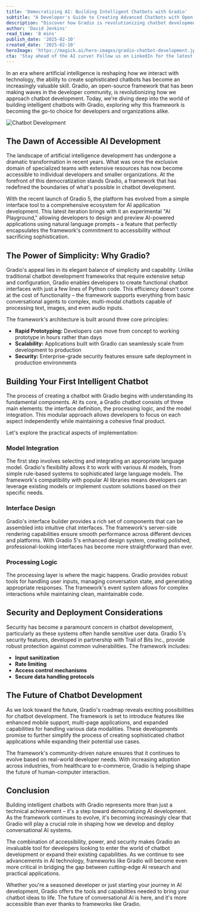 ```yaml
---
title: 'Democratizing AI: Building Intelligent Chatbots with Gradio'
subtitle: "A Developer's Guide to Creating Advanced Chatbots with Open Source Tools"
description: "Discover how Gradio is revolutionizing chatbot development by making AI more accessible to developers. This comprehensive guide explores the framework's key features, from rapid prototyping to enterprise-grade security, and shows how to build sophisticated chatbots with minimal code."
author: 'David Jenkins'
read_time: '8 mins'
publish_date: '2025-02-10'
created_date: '2025-02-10'
heroImage: 'https://magick.ai/hero-images/gradio-chatbot-development.jpg'
cta: 'Stay ahead of the AI curve! Follow us on LinkedIn for the latest insights on AI development tools and frameworks like Gradio. Join our community of innovative developers shaping the future of conversational AI.'
---
```


In an era where artificial intelligence is reshaping how we interact with technology, the ability to create sophisticated chatbots has become an increasingly valuable skill. Gradio, an open-source framework that has been making waves in the developer community, is revolutionizing how we approach chatbot development. Today, we're diving deep into the world of building intelligent chatbots with Gradio, exploring why this framework is becoming the go-to choice for developers and organizations alike.

![Chatbot Development](https://i.magick.ai/PIXE/1739250483824_magick_img.webp)

## The Dawn of Accessible AI Development

The landscape of artificial intelligence development has undergone a dramatic transformation in recent years. What was once the exclusive domain of specialized teams with extensive resources has now become accessible to individual developers and smaller organizations. At the forefront of this democratization stands Gradio, a framework that has redefined the boundaries of what's possible in chatbot development.

With the recent launch of Gradio 5, the platform has evolved from a simple interface tool to a comprehensive ecosystem for AI application development. This latest iteration brings with it an experimental "AI Playground," allowing developers to design and preview AI-powered applications using natural language prompts – a feature that perfectly encapsulates the framework's commitment to accessibility without sacrificing sophistication.

## The Power of Simplicity: Why Gradio?

Gradio's appeal lies in its elegant balance of simplicity and capability. Unlike traditional chatbot development frameworks that require extensive setup and configuration, Gradio enables developers to create functional chatbot interfaces with just a few lines of Python code. This efficiency doesn't come at the cost of functionality – the framework supports everything from basic conversational agents to complex, multi-modal chatbots capable of processing text, images, and even audio inputs.

The framework's architecture is built around three core principles:

- **Rapid Prototyping:** Developers can move from concept to working prototype in hours rather than days
- **Scalability:** Applications built with Gradio can seamlessly scale from development to production
- **Security:** Enterprise-grade security features ensure safe deployment in production environments

## Building Your First Intelligent Chatbot

The process of creating a chatbot with Gradio begins with understanding its fundamental components. At its core, a Gradio chatbot consists of three main elements: the interface definition, the processing logic, and the model integration. This modular approach allows developers to focus on each aspect independently while maintaining a cohesive final product.

Let's explore the practical aspects of implementation:

### Model Integration

The first step involves selecting and integrating an appropriate language model. Gradio's flexibility allows it to work with various AI models, from simple rule-based systems to sophisticated large language models. The framework's compatibility with popular AI libraries means developers can leverage existing models or implement custom solutions based on their specific needs.

### Interface Design

Gradio's interface builder provides a rich set of components that can be assembled into intuitive chat interfaces. The framework's server-side rendering capabilities ensure smooth performance across different devices and platforms. With Gradio 5's enhanced design system, creating polished, professional-looking interfaces has become more straightforward than ever.

### Processing Logic

The processing layer is where the magic happens. Gradio provides robust tools for handling user inputs, managing conversation state, and generating appropriate responses. The framework's event system allows for complex interactions while maintaining clean, maintainable code.

## Security and Deployment Considerations

Security has become a paramount concern in chatbot development, particularly as these systems often handle sensitive user data. Gradio 5's security features, developed in partnership with Trail of Bits Inc., provide robust protection against common vulnerabilities. The framework includes:

- **Input sanitization**
- **Rate limiting**
- **Access control mechanisms**
- **Secure data handling protocols**

## The Future of Chatbot Development

As we look toward the future, Gradio's roadmap reveals exciting possibilities for chatbot development. The framework is set to introduce features like enhanced mobile support, multi-page applications, and expanded capabilities for handling various data modalities. These developments promise to further simplify the process of creating sophisticated chatbot applications while expanding their potential use cases.

The framework's community-driven nature ensures that it continues to evolve based on real-world developer needs. With increasing adoption across industries, from healthcare to e-commerce, Gradio is helping shape the future of human-computer interaction.

## Conclusion

Building intelligent chatbots with Gradio represents more than just a technical achievement – it's a step toward democratizing AI development. As the framework continues to evolve, it's becoming increasingly clear that Gradio will play a crucial role in shaping how we develop and deploy conversational AI systems.

The combination of accessibility, power, and security makes Gradio an invaluable tool for developers looking to enter the world of chatbot development or expand their existing capabilities. As we continue to see advancements in AI technology, frameworks like Gradio will become even more critical in bridging the gap between cutting-edge AI research and practical applications.

Whether you're a seasoned developer or just starting your journey in AI development, Gradio offers the tools and capabilities needed to bring your chatbot ideas to life. The future of conversational AI is here, and it's more accessible than ever thanks to frameworks like Gradio.